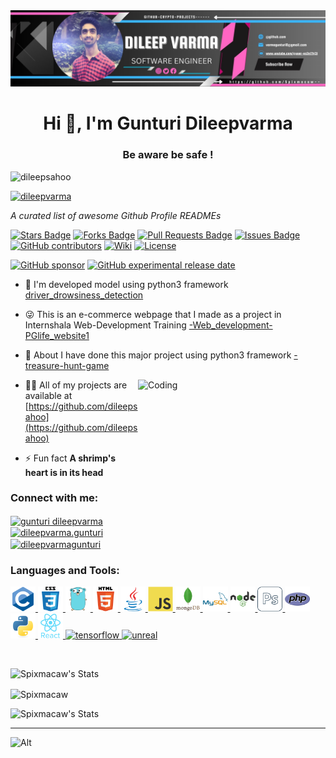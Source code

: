 
<img src="banner1.jpg">

<h1 align="center"> Hi 👋, I'm Gunturi Dileepvarma</h1>

<h3 align="center">Be aware be safe !</h3>

<p align="left"> <img src="https://komarev.com/ghpvc/?username=dileepsahoo&label=Profile%20views&color=0e75b6&style=flat" alt="dileepsahoo" /> </p>

<p align="left"> <a href="https://twitter.com/dileepvarma" target="blank"> <img src="https://img.shields.io/twitter/follow/dileepvarma?logo=twitter&style=for-the-badge" alt="dileepvarma"  /></a> </p>

<i> A curated list of awesome Github Profile READMEs </i>

<a href="https://github.com/Spixmacaw/Spixmacaw/stargazers"><img src="https://img.shields.io/github/stars/Spixmacaw/Spixmacaw" alt="Stars Badge"/></a>
<a href="https://github.com/Spixmacaw/Spixmacaw/network/members"><img src="https://img.shields.io/github/forks/Spixmacaw/Spixmacaw" alt="Forks Badge"/></a>
<a href="https://github.com/Spixmacaw/Spixmacaw/pulls"><img src="https://img.shields.io/github/issues-pr/Spixmacaw/Spixmacaw" alt="Pull Requests Badge"/></a>
<a href="https://github.com/Spixmacaw/Spixmacaw/issues"><img src="https://img.shields.io/github/issues/Spixmacaw/Spixmacaw" alt="Issues Badge"/></a>
<a href="https://github.com/Spixmacaw/Spixmacaw/graphs/contributors"><img alt="GitHub contributors" src="https://img.shields.io/github/contributors/Spixmacaw/Spixmacaw?color=2b9348"></a>
[![Wiki](https://img.shields.io/badge/Read-wiki-cc5490.svg?logo=github)](https://github.com/Spixmacaw/Spixmacaw/wiki)
[![License](https://img.shields.io/github/license/Spixmacaw/Spixmacaw.svg?label=License&logo=apache&cacheSeconds=2592000)](https://github.com/Spixmacaw/Spixmacaw/blob/main/LICENSE.txt)

[![GitHub sponsor](https://img.shields.io/badge/GitHub-sponsor-ea4aaa.svg?logo=github-sponsors)](https://github.com/sponsors/Spixmacaw)
[![GitHub experimental release date](https://img.shields.io/github/release-date-pre/JustArchiNET/ArchiSteamFarm.svg?label=Released&logo=github&cacheSeconds=600)](https://github.com/JustArchiNET/ArchiSteamFarm/releases)


- 🔭 I'm developed model using python3 framework [driver_drowsiness_detection](https://github.com/dileepsahoo/driver_drowsiness_detection.git)

- 😜 This is an e-commerce webpage that I made as a project in Internshala Web-Development Training [-Web_development-PGlife_website1](https://github.com/dileepsahoo/-Web_development-PGlife_website1.git)

- 🤝 About I have done this major project using python3 framework [-treasure-hunt-game](https://github.com/dileepsahoo/-treasure-hunt-game.git)

<img align="right" alt="Coding" width="300" height="300" src="https://media.tenor.com/rePDfDWO3XoAAAAd/hacking.gif">

- 👨‍💻 All of my projects are available at [https://github.com/dileepsahoo](https://github.com/dileepsahoo)

- ⚡ Fun fact **A shrimp's heart is in its head**

<h3 align="left">Connect with me:</h3>
<p align="left">
<a href="https://linkedin.com/in/gunturi dileepvarma" target="blank"><img align="center" src="https://raw.githubusercontent.com/rahuldkjain/github-profile-readme-generator/master/src/images/icons/Social/linked-in-alt.svg" alt="gunturi dileepvarma" height="30" width="40" /></a>
<a href="https://fb.com/dileepvarma.gunturi" target="blank"><img align="center" src="https://raw.githubusercontent.com/rahuldkjain/github-profile-readme-generator/master/src/images/icons/Social/facebook.svg" alt="dileepvarma.gunturi" height="30" width="40" /></a>
<a href="https://instagram.com/dileepvarmagunturi" target="blank"><img align="center" src="https://raw.githubusercontent.com/rahuldkjain/github-profile-readme-generator/master/src/images/icons/Social/instagram.svg" alt="dileepvarmagunturi" height="30" width="40" /></a>
</p>

<h3 align="left">Languages and Tools:</h3>
<p align="left"> <a href="https://www.cprogramming.com/" target="_blank" rel="noreferrer"> <img src="https://raw.githubusercontent.com/devicons/devicon/master/icons/c/c-original.svg" alt="c" width="40" height="40"/> </a> <a href="https://www.w3schools.com/css/" target="_blank" rel="noreferrer"> <img src="https://raw.githubusercontent.com/devicons/devicon/master/icons/css3/css3-original-wordmark.svg" alt="css3" width="40" height="40"/> </a> <a href="https://golang.org" target="_blank" rel="noreferrer"> <img src="https://raw.githubusercontent.com/devicons/devicon/master/icons/go/go-original.svg" alt="go" width="40" height="40"/> </a> <a href="https://www.w3.org/html/" target="_blank" rel="noreferrer"> <img src="https://raw.githubusercontent.com/devicons/devicon/master/icons/html5/html5-original-wordmark.svg" alt="html5" width="40" height="40"/> </a> <a href="https://www.java.com" target="_blank" rel="noreferrer"> <img src="https://raw.githubusercontent.com/devicons/devicon/master/icons/java/java-original.svg" alt="java" width="40" height="40"/> </a> <a href="https://developer.mozilla.org/en-US/docs/Web/JavaScript" target="_blank" rel="noreferrer"> <img src="https://raw.githubusercontent.com/devicons/devicon/master/icons/javascript/javascript-original.svg" alt="javascript" width="40" height="40"/> </a> <a href="https://www.mongodb.com/" target="_blank" rel="noreferrer"> <img src="https://raw.githubusercontent.com/devicons/devicon/master/icons/mongodb/mongodb-original-wordmark.svg" alt="mongodb" width="40" height="40"/> </a> <a href="https://www.mysql.com/" target="_blank" rel="noreferrer"> <img src="https://raw.githubusercontent.com/devicons/devicon/master/icons/mysql/mysql-original-wordmark.svg" alt="mysql" width="40" height="40"/> </a> <a href="https://nodejs.org" target="_blank" rel="noreferrer"> <img src="https://raw.githubusercontent.com/devicons/devicon/master/icons/nodejs/nodejs-original-wordmark.svg" alt="nodejs" width="40" height="40"/> </a> <a href="https://www.photoshop.com/en" target="_blank" rel="noreferrer"> <img src="https://raw.githubusercontent.com/devicons/devicon/master/icons/photoshop/photoshop-line.svg" alt="photoshop" width="40" height="40"/> </a> <a href="https://www.php.net" target="_blank" rel="noreferrer"> <img src="https://raw.githubusercontent.com/devicons/devicon/master/icons/php/php-original.svg" alt="php" width="40" height="40"/> </a> <a href="https://www.python.org" target="_blank" rel="noreferrer"> <img src="https://raw.githubusercontent.com/devicons/devicon/master/icons/python/python-original.svg" alt="python" width="40" height="40"/> </a> <a href="https://reactjs.org/" target="_blank" rel="noreferrer"> <img src="https://raw.githubusercontent.com/devicons/devicon/master/icons/react/react-original-wordmark.svg" alt="react" width="40" height="40"/> </a> <a href="https://www.tensorflow.org" target="_blank" rel="noreferrer"> <img src="https://www.vectorlogo.zone/logos/tensorflow/tensorflow-icon.svg" alt="tensorflow" width="40" height="40"/> </a> <a href="https://unrealengine.com/" target="_blank" rel="noreferrer"> <img src="https://raw.githubusercontent.com/kenangundogan/fontisto/036b7eca71aab1bef8e6a0518f7329f13ed62f6b/icons/svg/brand/unreal-engine.svg" alt="unreal" width="40" height="40"/> </a> </p></br>

![Spixmacaw's Stats](https://github-readme-stats.vercel.app/api?username=Spixmacaw&theme=tokyonight&show_icons=true&hide_border=true&count_private=true)

<p><img align="center" width="470" height="" src="https://github-readme-streak-stats.herokuapp.com/?user=Spixmacaw&theme=tokyonight&hide_border=true" alt="Spixmacaw" /></p>

![Spixmacaw's Stats](https://github-readme-stats.vercel.app/api/top-langs/?username=Spixmacaw&theme=tokyonight&show_icons=true&hide_border=true&layout=compact)

<hr>

![Alt](https://repobeats.axiom.co/api/embed/76e6ef55d852b53769aeeb80da65d582e1067fa0.svg "Repobeats analytics image")
